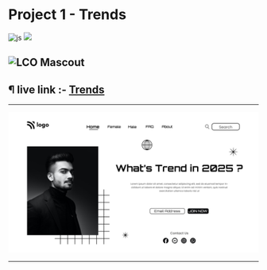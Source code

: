 # Project 1 - Trends
![js](https://img.shields.io/badge/JS-Bootcamp-yellow) ![](https://img.shields.io/badge/html-project1-green)

## ![LCO Mascout](https://learncodeonline.in/mascot.png) 

## ¶ live link :- [Trends](https://project3-justice.netlify.app/)

---
![preview](./assets/1.png)

---

